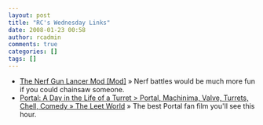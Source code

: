 ```yaml
---
layout: post
title: "RC's Wednesday Links"
date: 2008-01-23 00:58
author: rcadmin
comments: true
categories: []
tags: []
---
```

<ul>
<li><a href="http://feeds.gawker.com/~r/kotaku/full/~3/219529905/the-nerf-gun-lancer-mod" title="The Nerf Gun Lancer Mod [Mod]">The Nerf Gun Lancer Mod [Mod]</a> &raquo; Nerf battles would be much more fun if you could chainsaw someone.</li>
<li><a href="http://www.theleetworld.com/2008/01/18/portal-a-day-in-the-life-of-a-turret-2/" title="Portal: A Day in the Life of a Turret &gt; Portal, Machinima, Valve, Turrets, Chell, Comedy &raquo; The Leet World">Portal: A Day in the Life of a Turret &gt; Portal, Machinima, Valve, Turrets, Chell, Comedy &raquo; The Leet World</a> &raquo; The best Portal fan film you'll see this hour.</li>
</ul>

